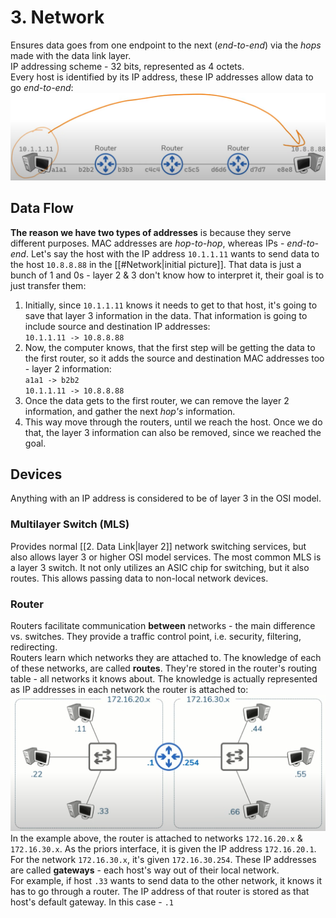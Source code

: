 # 3. Network

Ensures data goes from one endpoint to the next (*end-to-end*) via the *hops* made with the data link layer.  
IP addressing scheme - 32 bits, represented as 4 octets.  
Every host is identified by its IP address, these IP addresses allow data to go *end-to-end*:  
![end-to-end|500](/assets/2025-08-15-21-09-36.png)

## Data Flow

**The reason we have two types of addresses** is because they serve different purposes. MAC addresses are *hop-to-hop*, whereas IPs - *end-to-end*.
Let's say the host with the IP address `10.1.1.11` wants to send data to the host `10.8.8.88` in the [[#Network|initial picture]]. That data is just a bunch of 1 and 0s - layer 2 & 3 don't know how to interpret it, their goal is to just transfer them:
1. Initially, since `10.1.1.11` knows it needs to get to that host, it's going to save that layer 3 information in the data. That information is going to include source and destination IP addresses:  
  `10.1.1.11 -> 10.8.8.88`
2. Now, the computer knows, that the first step will be getting the data to the first router, so it adds the source and destination MAC addresses too - layer 2 information:  
  `a1a1 -> b2b2`  
  `10.1.1.11 -> 10.8.8.88`
3. Once the data gets to the first router, we can remove the layer 2 information, and gather the next *hop's* information.
4. This way move through the routers, until we reach the host. Once we do that, the layer 3 information can also be removed, since we reached the goal.

## Devices

Anything with an IP address is considered to be of layer 3 in the OSI model.

### Multilayer Switch (MLS)

Provides normal [[2. Data Link|layer 2]] network switching services, but also allows layer 3 or higher OSI model services. The most common MLS is a layer 3 switch. It not only utilizes an ASIC chip for switching, but it also routes. This allows passing data to non-local network devices.

### Router

Routers facilitate communication **between** networks - the main difference vs. switches. They provide a traffic control point, i.e. security, filtering, redirecting.  
Routers learn which networks they are attached to. The knowledge of each of these networks, are called **routes**. They're stored in the router's routing table - all networks it knows about. The knowledge is actually represented as IP addresses in each network the router is attached to:  
![route example|500](/assets/2025-08-15-20-04-24.png)  
In the example above, the router is attached to networks `172.16.20.x` & `172.16.30.x`. As the priors interface, it is given the IP address `172.16.20.1`. For the network `172.16.30.x`, it's given `172.16.30.254`. These IP addresses are called **gateways** - each host's way out of their local network.  
For example, if host `.33` wants to send data to the other network, it knows it has to go through a router. The IP address of that router is stored as that host's default gateway. In this case - `.1`
